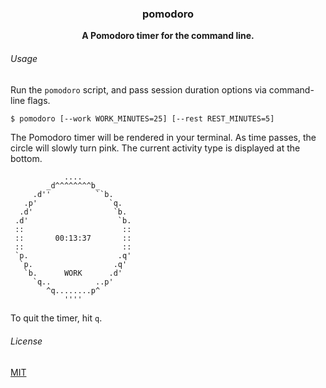 <h3 align="center">pomodoro</h3>

<p align="center">
  <b>A Pomodoro timer for the command line.</b>
</p>

###### Usage

Run the `pomodoro` script, and pass session duration options via command-line flags.

```bash
$ pomodoro [--work WORK_MINUTES=25] [--rest REST_MINUTES=5]
```

The Pomodoro timer will be rendered in your terminal. As time passes, the circle will slowly turn pink. The current activity type is displayed at the bottom.

```
            ....
        _d^^^^^^^^b_
     .d''          ``b.
   .p'                `q.
  .d'                  `b.
 .d'                    `b.
 ::                      ::
 ::       00:13:37       ::
 ::                      ::
 `p.                    .q'
  `p.                  .q'
   `b.      WORK      .d'
     `q..          ..p'
        ^q........p^
            ''''
```

To quit the timer, hit `q`.

###### License

[MIT](https://choosealicense.com/licenses/mit/)
